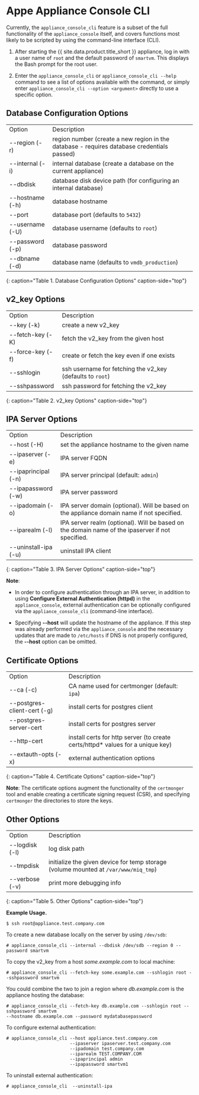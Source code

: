 # Appe Appliance Console CLI

Currently, the `appliance_console_cli` feature is a subset of the full functionality of the `appliance_console` itself, and
covers functions most likely to be scripted by using the command-line interface (CLI).

1. After starting the {{ site.data.product.title_short }} appliance, log in with a user name of `root` and the default
   password of `smartvm`. This displays the Bash prompt for the root user.

2. Enter the `appliance_console_cli` or `appliance_console_cli --help` command to see a list of options available with the
   command, or simply enter `appliance_console_cli --option <argument>` directly to use a specific option.

## Database Configuration Options

|                  |                                                                                            |
| ---------------- | ------------------------------------------------------------------------------------------ |
| Option           | Description                                                                                |
| --region (-r)    | region number (create a new region in the database - requires database credentials passed) |
| --internal (-i)  | internal database (create a database on the current appliance)                             |
| --dbdisk         | database disk device path (for configuring an internal database)                           |
| --hostname (-h)  | database hostname                                                                          |
| --port           | database port (defaults to `5432`)                                                         |
| --username (-U)  | database username (defaults to `root`)                                                     |
| --password (-p)  | database password                                                                          |
| --dbname (-d)    | database name (defaults to `vmdb_production`)                                              |

{: caption="Table 1. Database Configuration Options" caption-side="top"}

## v2_key Options

|                   |                                                            |
| ----------------- | ---------------------------------------------------------- |
| Option            | Description                                                |
| --key (-k)        | create a new v2_key                                        |
| --fetch-key (-K)  | fetch the v2_key from the given host                       |
| --force-key (-f)  | create or fetch the key even if one exists                 |
| --sshlogin        | ssh username for fetching the v2_key (defaults to `root`)  |
| --sshpassword     | ssh password for fetching the v2_key                       |

{: caption="Table 2. v2_key Options" caption-side="top"}

## IPA Server Options

|                       |                                                                                                  |
| --------------------- | ------------------------------------------------------------------------------------------------ |
| Option                | Description                                                                                      |
| --host (-H)           | set the appliance hostname to the given name                                                     |
| --ipaserver (-e)      | IPA server FQDN                                                                                  |
| --ipaprincipal (-n)   | IPA server principal (default: `admin`)                                                          |
| --ipapassword (-w)    | IPA server password                                                                              |
| --ipadomain (-o)      | IPA server domain (optional). Will be based on the appliance domain name if not specified.       |
| --iparealm (-l)       | IPA server realm (optional). Will be based on the domain name of the ipaserver if not specified. |
| --uninstall-ipa (-u)  | uninstall IPA client                                                                             |

{: caption="Table 3. IPA Server Options" caption-side="top"}

**Note**:

- In order to configure authentication through an IPA server, in addition to using
  **Configure External Authentication (httpd)** in the `appliance_console`, external authentication can be optionally
  configured via the `appliance_console_cli` (command-line interface).

- Specifying **--host** will update the hostname of the appliance. If this step was already performed via the
  `appliance_console` and the necessary updates that are made to `/etc/hosts` if DNS is not properly configured, the
  **--host** option can be omitted.

## Certificate Options

|                              |                                                                                 |
| ---------------------------- | ------------------------------------------------------------------------------- |
| Option                       | Description                                                                     |
| --ca (-c)                    | CA name used for certmonger (default: `ipa`)                                    |
| --postgres-client-cert (-g)  | install certs for postgres client                                               |
| --postgres-server-cert       | install certs for postgres server                                               |
| --http-cert                  | install certs for http server (to create certs/httpd* values for a unique key)  |
| --extauth-opts (-x)          | external authentication options                                                 |

{: caption="Table 4. Certificate Options" caption-side="top"}

**Note**: The certificate options augment the functionality of the `certmonger` tool and enable creating a certificate
signing request (CSR), and specifying `certmonger` the directories to store the keys.

## Other Options

|                 |                                                                                     |
| --------------- | ----------------------------------------------------------------------------------- |
| Option          | Description                                                                         |
| --logdisk (-l)  | log disk path                                                                       |
| --tmpdisk       | initialize the given device for temp storage (volume mounted at `/var/www/miq_tmp`) |
| --verbose (-v)  | print more debugging info                                                           |

{: caption="Table 5. Other Options" caption-side="top"}

**Example Usage.**

    $ ssh root@appliance.test.company.com

To create a new database locally on the server by using `/dev/sdb`:

    # appliance_console_cli --internal --dbdisk /dev/sdb --region 0 --password smartvm

To copy the v2_key from a host *some.example.com* to local machine:

    # appliance_console_cli --fetch-key some.example.com --sshlogin root --sshpassword smartvm

You could combine the two to join a region where *db.example.com* is the appliance hosting the database:

    # appliance_console_cli --fetch-key db.example.com --sshlogin root --sshpassword smartvm
    --hostname db.example.com --password mydatabasepassword

To configure external authentication:

    # appliance_console_cli --host appliance.test.company.com
                            --ipaserver ipaserver.test.company.com
                            --ipadomain test.company.com
                            --iparealm TEST.COMPANY.COM
                            --ipaprincipal admin
                            --ipapassword smartvm1

To uninstall external authentication:

    # appliance_console_cli  --uninstall-ipa
